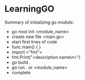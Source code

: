 # LearningGO
Summary of initializing go module:
- go mod init <module_name>
- create new file <main.go>
- start first lines of code <package main>
- func main() { }
- import <"fmt"> 
- fmt.Print("<description.name\n>")
- go build . 
- go run . or <module_name>
- complete 